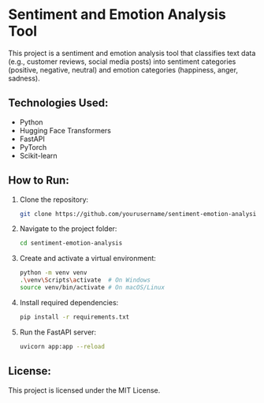 # Sentiment and Emotion Analysis Tool

This project is a sentiment and emotion analysis tool that classifies text data (e.g., customer reviews, social media posts) into sentiment categories (positive, negative, neutral) and emotion categories (happiness, anger, sadness).

## Technologies Used:
- Python
- Hugging Face Transformers
- FastAPI
- PyTorch
- Scikit-learn

## How to Run:
1. Clone the repository:
   ```bash
   git clone https://github.com/yourusername/sentiment-emotion-analysis.git
   ```

2. Navigate to the project folder:
   ```bash
   cd sentiment-emotion-analysis
   ```

3. Create and activate a virtual environment:
   ```bash
   python -m venv venv
   .\venv\Scripts\activate  # On Windows
   source venv/bin/activate # On macOS/Linux
   ```

4. Install required dependencies:
   ```bash
   pip install -r requirements.txt
   ```

5. Run the FastAPI server:
   ```bash
   uvicorn app:app --reload
   ```

## License:
This project is licensed under the MIT License.
